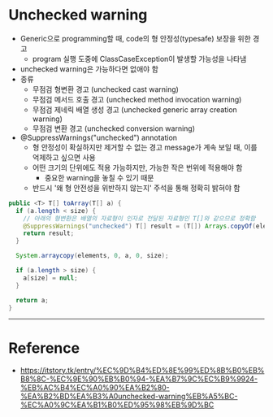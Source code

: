 # Unchecked warning

- Generic으로 programming할 때, code의 형 안정성(typesafe) 보장을 위한 경고
  - program 실행 도중에 ClassCaseException이 발생할 가능성을 나타냄
- unchecked warning은 가능하다면 없애야 함
- 종류
  - 무점검 형변환 경고 (unchecked cast warning)
  - 무점검 메서드 호출 경고 (unchecked method invocation warning)
  - 무점검 제네릭 배열 생성 경고 (unchecked generic array creation warning)
  - 무점검 변환 경고 (unchecked conversion warning)
- @SuppressWarnings("unchecked") annotation
  - 형 안정성이 확실하지만 제거할 수 없는 경고 message가 계속 보일 때, 이를 억제하고 싶으면 사용
  - 어떤 크기의 단위에도 적용 가능하지만, 가능한 작은 번위에 적용해야 함
    - 중요한 warning을 놓칠 수 있기 때문
  - 반드시 '왜 형 안전성을 위반하지 않는지' 주석을 통해 정확히 밝혀야 함

```java
public <T> T[] toArray(T[] a) { 
  if (a.length < size) { 
    // 아래의 형변환은 배열의 자료형이 인자로 전달된 자료형인 T[]와 같으므로 정확함
    @SuppressWarnings("unchecked") T[] result = (T[]) Arrays.copyOf(elements, size, a.getClass()); 
    return result;
  }

  System.arraycopy(elements, 0, a, 0, size);

  if (a.length > size) {
    a[size] = null;
  }

  return a;
}
```

---

# Reference

- https://itstory.tk/entry/%EC%9D%B4%ED%8E%99%ED%8B%B0%EB%B8%8C-%EC%9E%90%EB%B0%94-%EA%B7%9C%EC%B9%9924-%EB%AC%B4%EC%A0%90%EA%B2%80-%EA%B2%BD%EA%B3%A0unchecked-warning%EB%A5%BC-%EC%A0%9C%EA%B1%B0%ED%95%98%EB%9D%BC
